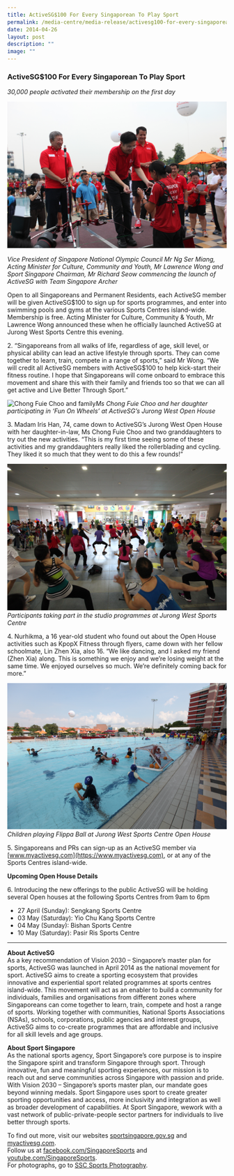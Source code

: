```yaml
---
title: ActiveSG$100 For Every Singaporean To Play Sport
permalink: /media-centre/media-release/activesg100-for-every-singaporean-to-play-sport/
date: 2014-04-26
layout: post
description: ""
image: ""
---
```

### **ActiveSG$100 For Every Singaporean To Play Sport**

_30,000 people activated their membership on the first day_

![VP Ng Ser Miang Ag Min Mr Lawrence Wong and Mr Richard Seow commencing the launch of ActiveSG](/images/Media%20Centre/Media%20Release/2014/April/Mr%20Ng%20Ser%20Miang%20Ag%20Min%20Mr%20Lawrence%20Wong%20and%20Mr%20Richard%20Seow%20commencing%20the%20launch%20of%20ActiveSG.jpeg)

_Vice President of Singapore National Olympic Council Mr Ng Ser Miang, Acting Minister for Culture, Community and Youth, Mr Lawrence Wong and Sport Singapore Chairman, Mr Richard Seow commencing the launch of ActiveSG with Team Singapore Archer_  

Open to all Singaporeans and Permanent Residents, each ActiveSG member will be given ActiveSG$100 to sign up for sports programmes, and enter into swimming pools and gyms at the various Sports Centres island-wide. Membership is free. Acting Minister for Culture, Community & Youth, Mr Lawrence Wong announced these when he officially launched ActiveSG at Jurong West Sports Centre this evening.  

2\. “Singaporeans from all walks of life, regardless of age, skill level, or physical ability can lead an active lifestyle through sports. They can come together to learn, train, compete in a range of sports,” said Mr Wong. “We will credit all ActiveSG members with ActiveSG$100 to help kick-start their fitness routine. I hope that Singaporeans will come onboard to embrace this movement and share this with their family and friends too so that we can all get active and Live Better Through Sport.”

![Chong Fuie Choo and family](/images/Media%20Centre/Media%20Release/2014/April/Chong%20Fuie%20Choo%20and%20family.jpeg)_Ms Chong Fuie Choo and her daughter participating in ‘Fun On Wheels’ at ActiveSG’s Jurong West Open House_

3\. Madam Iris Han, 74, came down to ActiveSG’s Jurong West Open House with her daughter-in-law, Ms Chong Fuie Choo and two granddaughters to try out the new activities. “This is my first time seeing some of these activities and my granddaughters really liked the rollerblading and cycling. They liked it so much that they went to do this a few rounds!”

![Participants taking part in the studio programmes at Jurong West Sports Centre](/images/Media%20Centre/Media%20Release/2014/April/Participants%20taking%20part%20in%20the%20studio%20programmes%20at%20Jurong%20West%20Sports%20Centre.jpeg)_Participants taking part in the studio programmes at Jurong West Sports Centre_

4\. Nurhikma, a 16 year-old student who found out about the Open House activities such as KpopX Fitness through flyers, came down with her fellow schoolmate, Lin Zhen Xia, also 16. “We like dancing, and I asked my friend (Zhen Xia) along. This is something we enjoy and we’re losing weight at the same time. We enjoyed ourselves so much. We’re definitely coming back for more.”

![Children playing Flippa Ball](/images/Media%20Centre/Media%20Release/2014/April/Children%20playing%20Flippa%20Ball.jpeg)_Children playing Flippa Ball at Jurong West Sports Centre Open House_

5\. Singaporeans and PRs can sign-up as an ActiveSG member via [www.myactivesg.com](https://www.myactivesg.com), or at any of the Sports Centres island-wide.

**Upcoming Open House Details**  

6\. Introducing the new offerings to the public ActiveSG will be holding several Open houses at the following Sports Centres from 9am to 6pm

* 27 April (Sunday): Sengkang Sports Centre 
* 03 May (Saturday): Yio Chu Kang Sports Centre 
* 04 May (Sunday): Bishan Sports Centre
* 10 May (Saturday): Pasir Ris Sports Centre  

---

**About ActiveSG**<br>
As a key recommendation of Vision 2030 – Singapore’s master plan for sports, ActiveSG was launched in April 2014 as the national movement for sport. ActiveSG aims to create a sporting ecosystem that provides innovative and experiential sport related programmes at sports centres island-wide. This movement will act as an enabler to build a community for individuals, families and organisations from different zones where Singaporeans can come together to learn, train, compete and host a range of sports. Working together with communities, National Sports Associations (NSAs), schools, corporations, public agencies and interest groups, ActiveSG aims to co-create programmes that are affordable and inclusive for all skill levels and age groups.  
  
**About Sport Singapore**<br>
As the national sports agency, Sport Singapore’s core purpose is to inspire the Singapore spirit and transform Singapore through sport. Through innovative, fun and meaningful sporting experiences, our mission is to reach out and serve communities across Singapore with passion and pride. With Vision 2030 – Singapore’s sports master plan, our mandate goes beyond winning medals. Sport Singapore uses sport to create greater sporting opportunities and access, more inclusivity and integration as well as broader development of capabilities. At Sport Singapore, wework with a vast network of public-private-people sector partners for individuals to live better through sports.

To find out more, visit our websites [sportsingapore.gov.sg](http://www.sportsingapore.gov.sg/) and [myactivesg.com](http://www.myactivesg.com/).<br>Follow us at [facebook.com/SingaporeSports](http://www.facebook.com/SingaporeSports) and [youtube.com/SingaporeSports](http://www.youtube.com/SingaporeSports).<br>For photographs, go to [SSC Sports Photography](http://www.flickr.com/ssc-sportsphotography).